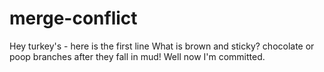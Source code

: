# merge-conflict
Hey turkey's  - here is the first line
What is brown and sticky?
chocolate or poop
branches after they fall in mud!
Well now I'm committed.